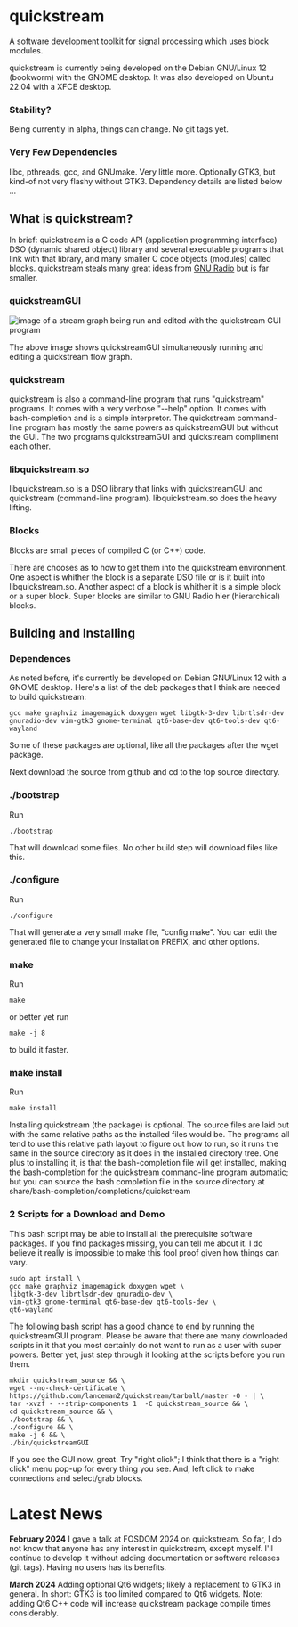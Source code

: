 # quickstream

A software development toolkit for signal processing which uses block
modules.

quickstream is currently being developed on the Debian GNU/Linux 12
(bookworm) with the GNOME desktop.  It was also developed on Ubuntu 22.04
with a XFCE desktop.


### Stability?

Being currently in alpha, things can change.  No git tags yet.

### Very Few Dependencies

libc, pthreads, gcc, and GNUmake.  Very little more. Optionally GTK3, but
kind-of not very flashy without GTK3.  Dependency details are listed below ...


## What is quickstream?

In brief: quickstream is a C code API (application programming interface)
DSO (dynamic shared object) library and several executable programs that
link with that library, and many smaller C code objects (modules) called
blocks.  quickstream steals many great ideas from
[GNU Radio](https://www.gnuradio.org/) but is far smaller.


### quickstreamGUI

![image of a stream graph being run and edited with the quickstream GUI
program](https://repository-images.githubusercontent.com/659916367/85c2fe98-12bf-4e71-87b8-775de99850b4)

The above image shows quickstreamGUI simultaneously running and editing a
quickstream flow graph.


### quickstream

quickstream is also a command-line program that runs "quickstream"
programs.  It comes with a very verbose "--help" option.  It comes with
bash-completion and is a simple interpretor.  The quickstream command-line
program has mostly the same powers as quickstreamGUI but without the GUI.
The two programs quickstreamGUI and quickstream compliment each other.


### libquickstream.so

libquickstream.so is a DSO library that links with quickstreamGUI and
quickstream (command-line program).  libquickstream.so does the heavy
lifting.


### Blocks

Blocks are small pieces of compiled C (or C++) code.

There are chooses as to how to get them into the quickstream environment.
One aspect is whither the block is a separate DSO file or is it built into
libquickstream.so.  Another aspect of a block is whither it is a simple
block or a super block.  Super blocks are similar to GNU Radio hier
(hierarchical) blocks.


## Building and Installing

### Dependences

As noted before, it's currently be developed on Debian GNU/Linux 12 with a
GNOME desktop.  Here's a list of the deb packages that I think are needed
to build quickstream:

~~~
gcc make graphviz imagemagick doxygen wget libgtk-3-dev librtlsdr-dev gnuradio-dev vim-gtk3 gnome-terminal qt6-base-dev qt6-tools-dev qt6-wayland
~~~

Some of these packages are optional, like all the packages after the wget
package.

Next download the source from github and cd to the top source directory.

### ./bootstrap

Run
~~~
./bootstrap
~~~

That will download some files.  No other build step will download files
like this.

### ./configure

Run

~~~
./configure
~~~

That will generate a very small make file, "config.make".  You can edit
the generated file to change your installation PREFIX, and other
options.


### make

Run

~~~
make
~~~

or better yet run

~~~
make -j 8
~~~

to build it faster.


### make install

Run

~~~
make install
~~~

Installing quickstream (the package) is optional.  The source files are
laid out with the same relative paths as the installed files would be.
The programs all tend to use this relative path layout to figure out how
to run, so it runs the same in the source directory as it does in the
installed directory tree.  One plus to installing it, is that the
bash-completion file will get installed, making the bash-completion for
the quickstream command-line program automatic; but you can source the
bash completion file in the source directory at
share/bash-completion/completions/quickstream


### 2 Scripts for a Download and Demo

This bash script may be able to install all the prerequisite software packages.
If you find packages missing, you can tell me about it.  I do believe it
really is impossible to make this fool proof given how things can vary.

~~~
sudo apt install \
gcc make graphviz imagemagick doxygen wget \
libgtk-3-dev librtlsdr-dev gnuradio-dev \
vim-gtk3 gnome-terminal qt6-base-dev qt6-tools-dev \
qt6-wayland
~~~


The following bash script has a good chance to end by running the
quickstreamGUI program.  Please be aware that there are many downloaded
scripts in it that you most certainly do not want to run as a user with
super powers.  Better yet, just step through it looking at the scripts
before you run them. 

~~~
mkdir quickstream_source && \
wget --no-check-certificate \
https://github.com/lanceman2/quickstream/tarball/master -O - | \
tar -xvzf - --strip-components 1  -C quickstream_source && \
cd quickstream_source && \
./bootstrap && \
./configure && \
make -j 6 && \
./bin/quickstreamGUI
~~~

If you see the GUI now, great.  Try "right click"; I think that there is a
"right click" menu pop-up for every thing you see.  And, left click to
make connections and select/grab blocks.


# Latest News

__February 2024__
I gave a talk at FOSDOM 2024 on quickstream.  So far, I do not know that
anyone has any interest in quickstream, except myself.  I'll continue to
develop it without adding documentation or software releases (git tags).
Having no users has its benefits.

__March 2024__
Adding optional Qt6 widgets; likely a replacement to GTK3 in general.  In
short: GTK3 is too limited compared to Qt6 widgets.  Note: adding Qt6 C++
code will increase quickstream package compile times considerably.


